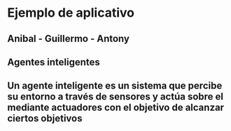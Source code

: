 # Ejemplo de aplicativo 
 
## Anibal - Guillermo - Antony

## Agentes inteligentes

## Un agente inteligente es un sistema que percibe su entorno a través de sensores y actúa sobre el mediante actuadores con el objetivo de alcanzar ciertos objetivos 